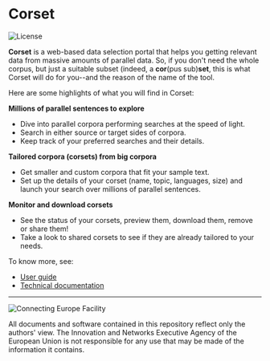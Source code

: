 # Corset


![License](https://img.shields.io/badge/License-GPLv3-blue.svg)


**Corset** is a web-based data selection portal that helps you getting relevant data from massive amounts of parallel data. So, if you don't need the whole corpus, but just a suitable subset (indeed, a **cor**(pus sub)**set**, this is what Corset will do for you--and the reason of the name of the tool. 

Here are some highlights of what you will find in Corset: 

**Millions of parallel sentences to explore**
- Dive into parallel corpora performing searches at the speed of light. 
- Search in either source or target sides of corpora. 
- Keep track of your preferred searches and their details.

**Tailored corpora (corsets) from big corpora**

- Get smaller and custom corpora that fit your sample text. 
- Set up the details of your corset (name, topic, languages, size) and launch your search over millions of parallel sentences.

**Monitor and download corsets**

- See the status of your corsets, preview them, download them, remove or share them! 
- Take a look to shared corsets to see if they are already tailored to your needs.


To know more, see:
* [User guide](https://github.com/paracrawl/corset/wiki/User-guide)
* [Technical documentation](https://github.com/paracrawl/corset/wiki/Technical-Documentation)

___

![Connecting Europe Facility](https://www.paracrawl.eu/images/logo_en_cef273x39.png)

All documents and software contained in this repository reflect only the authors' view. The Innovation and Networks Executive Agency of the European Union is not responsible for any use that may be made of the information it contains.
